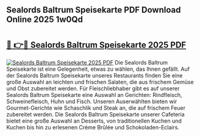 ## Sealords Baltrum Speisekarte PDF Download Online 2025 1w0Qd

# <h2><a href="http://gc9yn9.nevu.top/?p=Sealords+Baltrum+Speisekarte">🔗 👉🔴 Sealords Baltrum Speisekarte 2025 PDF</a></h2>

[![Sealords Baltrum Speisekarte 2025 PDF](https://i.imgur.com/dBaPXMq.png)](http://gc9yn9.nevu.top/?p=Sealords+Baltrum+Speisekarte)
Die Sealords Baltrum Speisekarte ist eine Gelegenheit, etwas zu wählen, das Ihnen gefällt. Auf der Sealords Baltrum Speisekarte unseres Restaurants finden Sie eine große Auswahl an leichten und frischen Salaten, die aus frischem Gemüse und Obst zubereitet werden. Für Fleischliebhaber gibt es auf unserer Sealords Baltrum Speisekarte eine Auswahl an Gerichten: Rindfleisch, Schweinefleisch, Huhn und Fisch. Unseren Auserwählten bieten wir Gourmet-Gerichte wie Schaschlik und Steak an, die auf frischem Feuer zubereitet werden. Die Sealords Baltrum Speisekarte unserer Cafeteria bietet eine große Auswahl an Desserts, von traditionellen Kuchen und Kuchen bis hin zu erlesenen Crème Brûlée und Schokoladen-Eclairs.
